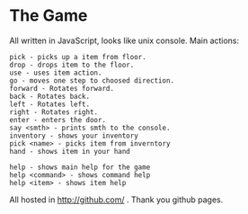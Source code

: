 The Game
========

All written in JavaScript, looks like unix console.
Main actions:

    pick - picks up a item from floor.
    drop - drops item to the floor.
    use - uses item action.
    go - moves one step to choosed direction.
    forward - Rotates forward.
    back - Rotates back.
    left - Rotates left.
    right - Rotates right.
    enter - enters the door.
    say <smth> - prints smth to the console.
    inventory - shows your inventory
    pick <name> - picks item from inverntory
    hand - shows item in your hand
    
    help - shows main help for the game
    help <command> - shows command help
    help <item> - shows item help

All hosted in http://github.com/ . Thank you github pages.

